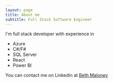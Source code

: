 ```yaml
---
layout: page
title: About me
subtitle: Full Stack Software Engineer
---
```


I'm full stack developer with experience in

- Azure
- C#/F#
- SQL Server
- React
- Power BI

You can contact me on Linkedin at [Beth Maloney](https://www.linkedin.com/in/bethmaloney/)